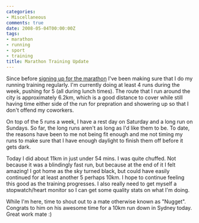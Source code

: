 ```yaml
---
categories:
- Miscellaneous
comments: true
date: 2008-05-04T00:00:00Z
tags:
- marathon
- running
- sport
- training
title: Marathon Training Update
---
```


Since before <a href="/posts/more-punishment/" title="More Punishment">signing up for the marathon</a> I've been making sure that I do my running training regularly. I'm currently doing at least 4 runs during the week, pushing for 5 (all during lunch times). The route that I run around the city is approximately 6.2km, which is a good distance to cover while still having time either side of the run for prepration and showering up so that I don't offend my coworkers.

<!--more-->

On top of the 5 runs a week, I have a rest day on Saturday and a long run on Sundays. So far, the long runs aren't as long as I'd like them to be. To date, the reasons have been to me not being fit enough and me not timing my runs to make sure that I have enough daylight to finish them off before it gets dark.

Today I did about 11km in just under 54 mins. I was quite chuffed. Not because it was a blindingly fast run, but because at the end of it I felt amazing! I got home as the sky turned black, but could have easily continued for at least another 5 perhaps 10km. I hope to continue feeling this good as the training progresses. I also really need to get myself a stopwatch/heart monitor so I can get some quality stats on what I'm doing.

While I'm here, time to shout out to a mate otherwise known as "Nugget". Congrats to him on his awesome time for a 10km run down in Sydney today. Great work mate :)
